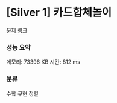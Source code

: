 
# [Silver 1] 카드합체놀이

[문제 링크](https://www.acmicpc.net/problem/15903)
### 성능 요약

<p>메모리: 73396 KB 시간: 812 ms </p>

### 분류
수학
구현
정렬
